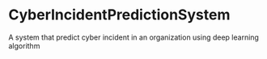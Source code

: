 # CyberIncidentPredictionSystem
A system that predict cyber incident in an organization using deep learning algorithm

